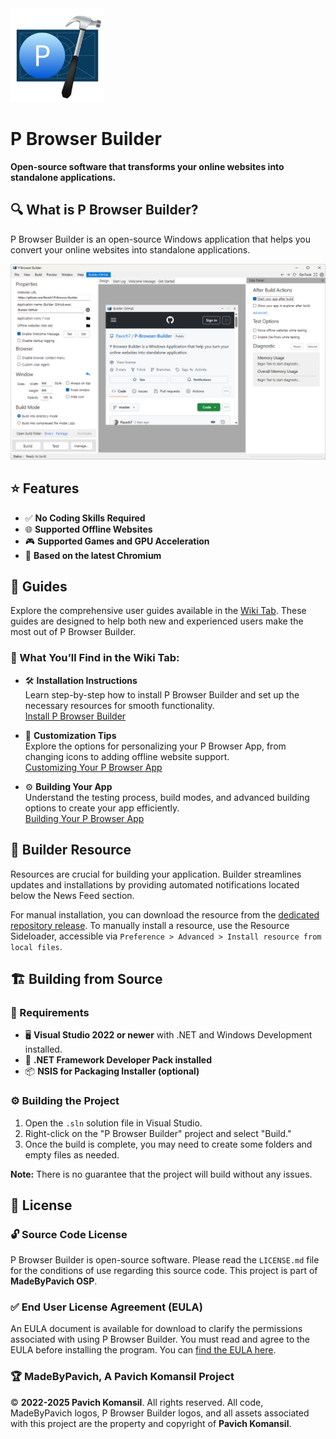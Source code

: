 <img src="https://github.com/Pavich7/P-Browser-Builder/blob/master/p_browser_icon_001_rq2_icon.png?raw=true" width="150">  

# P Browser Builder

**Open-source software that transforms your online websites into standalone applications.**

## 🔍 What is P Browser Builder?  

P Browser Builder is an open-source Windows application that helps you convert your online websites into standalone applications.

<img src="https://github.com/Pavich7/P-Browser-Builder/blob/master/screenshot.png?raw=true" width="750">

## ⭐ Features  

* ✅ **No Coding Skills Required**
* 🌐 **Supported Offline Websites**
* 🎮 **Supported Games and GPU Acceleration**
* 🚀 **Based on the latest Chromium**

## 📖 Guides  

Explore the comprehensive user guides available in the [Wiki Tab](https://github.com/Pavich7/P-Browser-Builder/wiki). These guides are designed to help both new and experienced users make the most out of P Browser Builder.  

### 📌 What You’ll Find in the Wiki Tab:  
- 🛠️ **Installation Instructions**  
  Learn step-by-step how to install P Browser Builder and set up the necessary resources for smooth functionality.  
  [Install P Browser Builder](https://github.com/Pavich7/P-Browser-Builder/wiki/Installing-P-Browser-Builder)  

- 🎨 **Customization Tips**  
  Explore the options for personalizing your P Browser App, from changing icons to adding offline website support.  
  [Customizing Your P Browser App](https://github.com/Pavich7/P-Browser-Builder/wiki/Customizing-your-App)  

- ⚙️ **Building Your App**  
  Understand the testing process, build modes, and advanced building options to create your app efficiently.  
  [Building Your P Browser App](https://github.com/Pavich7/P-Browser-Builder/wiki/Building-your-App)  

## 🔗 Builder Resource  

Resources are crucial for building your application. Builder streamlines updates and installations by providing automated notifications located below the News Feed section.  

For manual installation, you can download the resource from the [dedicated repository release](https://github.com/Pavich7/P-Browser-Builder-Resource/releases). To manually install a resource, use the Resource Sideloader, accessible via `Preference > Advanced > Install resource from local files`.  

## 🏗️ Building from Source  

### 📌 Requirements  

* 🖥️ **Visual Studio 2022 or newer** with .NET and Windows Development installed.  
* 🔗 **.NET Framework Developer Pack installed**  
* 📦 **NSIS for Packaging Installer (optional)**  

### ⚙️ Building the Project  

1. Open the `.sln` solution file in Visual Studio.  
2. Right-click on the "P Browser Builder" project and select "Build."  
3. Once the build is complete, you may need to create some folders and empty files as needed.  

**Note:** There is no guarantee that the project will build without any issues.  

## 📜 License  

### 🔓 Source Code License  

P Browser Builder is open-source software. Please read the `LICENSE.md` file for the conditions of use regarding this source code. This project is part of **MadeByPavich OSP**.  

### ✅ End User License Agreement (EULA)  

An EULA document is available for download to clarify the permissions associated with using P Browser Builder. You must read and agree to the EULA before installing the program. You can [find the EULA here](https://github.com/Pavich7/P-Browser-Builder/blob/master/EULA.md).  

### 🏆 MadeByPavich, A Pavich Komansil Project  

© **2022-2025 Pavich Komansil**. All rights reserved. All code, MadeByPavich logos, P Browser Builder logos, and all assets associated with this project are the property and copyright of **Pavich Komansil**.
